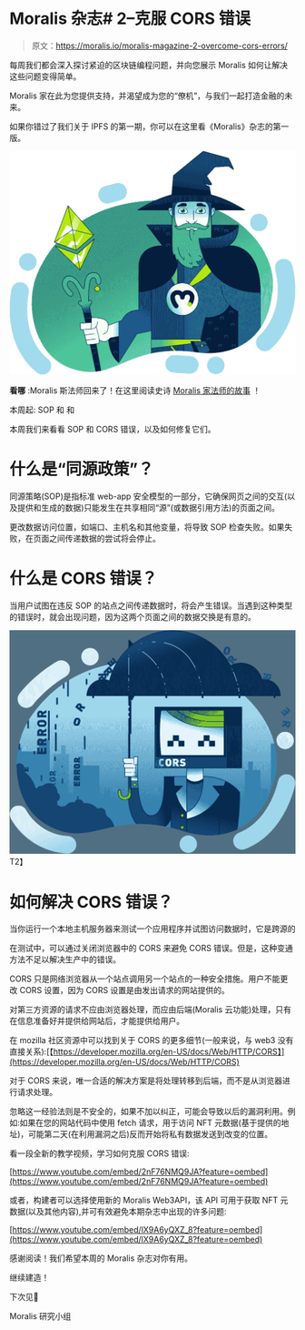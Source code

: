 # Moralis 杂志# 2–克服 CORS 错误

> 原文：<https://moralis.io/moralis-magazine-2-overcome-cors-errors/>

每周我们都会深入探讨紧迫的区块链编程问题，并向您展示 Moralis 如何让解决这些问题变得简单。

Moralis 家在此为您提供支持，并渴望成为您的“僚机”，与我们一起打造金融的未来。

如果你错过了我们关于 IPFS 的第一期，你可以在这里看《Moralis》杂志的第一版。

![](img/08e27d03d5fe7e529da1d14d139e2c2a.png)

**看哪** :Moralis 斯法师回来了！在这里阅读史诗 [Moralis 家法师的故事](https://moralis.io/return-of-the-moralis-mage/) ！

本周起: SOP 和 和

本周我们来看看 SOP 和 CORS 错误，以及如何修复它们。

# 什么是“同源政策”？

同源策略(SOP)是指标准 web-app 安全模型的一部分，它确保网页之间的交互(以及提供和生成的数据)只能发生在共享相同“源”(或数据引用方法)的页面之间。

更改数据访问位置，如端口、主机名和其他变量，将导致 SOP 检查失败。如果失败，在页面之间传递数据的尝试将会停止。

# 什么是 CORS 错误？

当用户试图在违反 SOP 的站点之间传递数据时，将会产生错误。当遇到这种类型的错误时，就会出现问题，因为这两个页面之间的数据交换是有意的。

![](img/ca1816d9cca4785eec40b48eb7541059.png)T2】

# 如何解决 CORS 错误？

当你运行一个本地主机服务器来测试一个应用程序并试图访问数据时，它是跨源的

在测试中，可以通过关闭浏览器中的 CORS 来避免 CORS 错误。但是，这种变通方法不足以解决生产中的错误。

CORS 只是网络浏览器从一个站点调用另一个站点的一种安全措施。用户不能更改 CORS 设置，因为 CORS 设置是由发出请求的网站提供的。

对第三方资源的请求不应由浏览器处理，而应由后端(Moralis 云功能)处理，只有在信息准备好并提供给网站后，才能提供给用户。

在 mozilla 社区资源中可以找到关于 CORS 的更多细节(一般来说，与 web3 没有直接关系):[【https://developer.mozilla.org/en-US/docs/Web/HTTP/CORS】](https://developer.mozilla.org/en-US/docs/Web/HTTP/CORS)

对于 CORS 来说，唯一合适的解决方案是将处理转移到后端，而不是从浏览器进行请求处理。

忽略这一经验法则是不安全的，如果不加以纠正，可能会导致以后的漏洞利用。例如:如果在您的网站代码中使用 fetch 请求，用于访问 NFT 元数据(基于提供的地址)，可能第二天(在利用漏洞之后)反而开始将私有数据发送到改变的位置。

看一段全新的教学视频，学习如何克服 CORS 错误:

[https://www.youtube.com/embed/2nF76NMQ9JA?feature=oembed](https://www.youtube.com/embed/2nF76NMQ9JA?feature=oembed)

或者，构建者可以选择使用新的 Moralis Web3API，该 API 可用于获取 NFT 元数据(以及其他内容),并可有效避免本期杂志中出现的许多问题:

[https://www.youtube.com/embed/lX9A6yQXZ_8?feature=oembed](https://www.youtube.com/embed/lX9A6yQXZ_8?feature=oembed)

感谢阅读！我们希望本周的 Moralis 杂志对你有用。

继续建造！

下次见💚

Moralis 研究小组